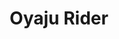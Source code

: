 --- 
title: "Oyaju Rider"
publishdate: "2019-1-26T16:48:46+02:00"
src: "https://365manga.net/manga/oyaju-rider"
image: "https://data.365manga.net/images/thumbnails/30737-oyaju-rider.jpg"
description: " Oneshot.Mangaupdates:Mariko is stuck in a job where she is constantly messing things up and being berated, to the point where she almost wants to just give up entirely. She accepts an invitation to go offroad motorbiking with some guys, to relieve her job stress and possibly even find something in her life she can enjoy."
---